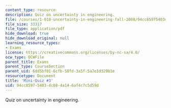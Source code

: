 ```yaml
---
content_type: resource
description: Quiz on uncertainty in engineering.
file: /courses/1-010-uncertainty-in-engineering-fall-2008/94cc85975403dc084a146af4c7c5d59d_mini_quiz_3.pdf
file_size: 33317
file_type: application/pdf
hide_download: true
hide_download_original: null
learning_resource_types:
- Exams
license: https://creativecommons.org/licenses/by-nc-sa/4.0/
ocw_type: OCWFile
parent_title: Exams
parent_type: CourseSection
parent_uid: 6dd5bf01-6cfb-58fd-3a5f-5a7e1d329b1e
resourcetype: Document
title: 'Mini-Quiz #3'
uid: 94cc8597-5403-dc08-4a14-6af4c7c5d59d
---
```

Quiz on uncertainty in engineering.
